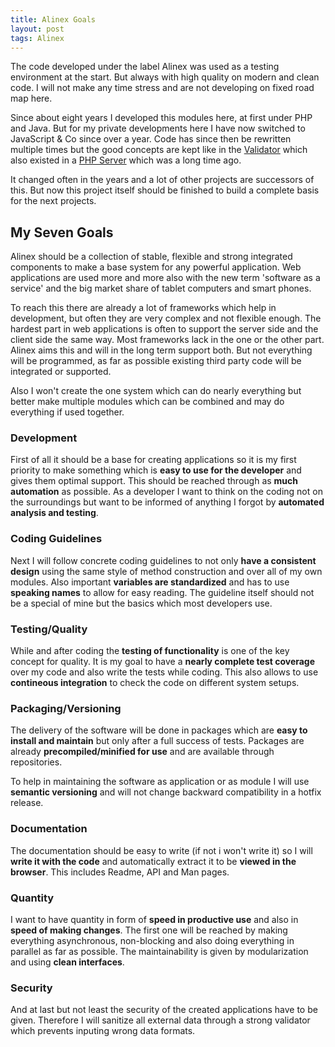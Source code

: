 ```yaml
---
title: Alinex Goals
layout: post
tags: Alinex
---
```


The code developed under the label Alinex was used as a testing environment at
the start. But always with high quality on modern and clean code. I will not
make any time stress and are not developing on fixed road map here.

Since about eight years I developed this modules here, at first under PHP and
Java. But for my private developments here I have now switched to JavaScript & Co
since over a year. Code has since then be rewritten multiple times but the good
concepts are kept like in the [Validator](http://alinex.github.io/node-validator)
which also existed in a [PHP Server](http://alinex.de/server/html/index.html)
which was a long time ago.

It changed often in the years and a lot of other projects are successors of this.
But now this project itself should be finished to build a complete basis for the
next projects.

## My Seven Goals

Alinex should be a collection of stable, flexible and strong integrated components
to make a base system for any powerful application. Web applications are used more
and more also with the new term 'software as a service' and the big market share of
tablet computers and smart phones.

To reach this there are already a lot of frameworks which help in development,
but often they are very complex and not flexible enough. The hardest part in web
applications is often to support the server side and the client side the same way.
Most frameworks lack in the one or the other part. Alinex aims this and will
in the long term support both. But not everything will be programmed, as far as
possible existing third party code will be integrated or supported.

Also I won't create the one system which can do nearly everything but better make
multiple modules which can be combined and may do everything if used together.

### Development

First of all it should be a base for creating applications so it is my first
priority to make something which is __easy to use for the developer__ and gives
them optimal support. This should be reached through as __much automation__ as
possible. As a developer I want to think on the coding not on the surroundings
but want to be informed of anything I forgot by __automated analysis and testing__.

### Coding Guidelines

Next I will follow concrete coding guidelines to not only __have a consistent
design__ using the same style of method construction and over all of my own
modules. Also important __variables are standardized__ and has to use
__speaking names__ to allow for easy reading. The guideline itself should not be
a special of mine but the basics which most developers use.

### Testing/Quality

While and after coding the __testing of functionality__ is one of the key concept
for quality. It is my goal to have a __nearly complete test coverage__ over my
code and also write the tests while coding. This also allows to use __contineous
integration__ to check the code on different system setups.

### Packaging/Versioning

The delivery of the software will be done in packages which are __easy to install
and maintain__ but only after a full success of tests. Packages are already
__precompiled/minified for use__ and are available through repositories.

To help in maintaining the software as application or as module I will use
__semantic versioning__ and will not change backward compatibility in a hotfix
release.

### Documentation

The documentation should be easy to write (if not i won't write it) so I will
__write it with the code__ and automatically extract it to be __viewed in the
browser__. This includes Readme, API and Man pages.

### Quantity

I want to have quantity in form of __speed in productive use__ and also in
__speed of making changes__. The first one will be reached by making everything
asynchronous, non-blocking and also doing everything in parallel as far as possible.
The maintainability is given by modularization and using __clean interfaces__.

### Security

And at last but not least the security of the created applications have to be
given. Therefore I will sanitize all external data through a strong validator
which prevents inputing wrong data formats.
